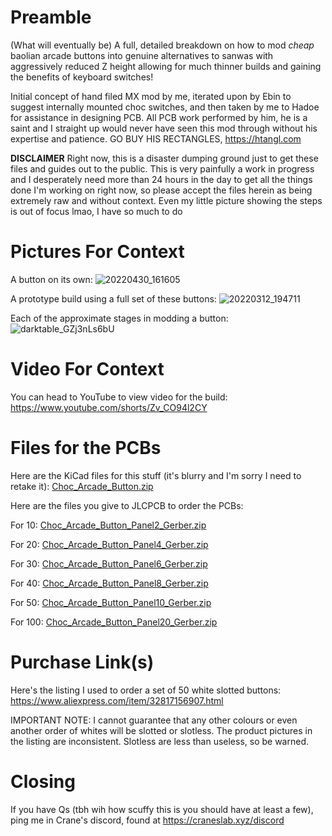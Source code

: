 # Preamble
(What will eventually be) A full, detailed breakdown on how to mod *cheap* baolian arcade buttons into genuine alternatives to sanwas with aggressively reduced Z height allowing for much thinner builds and gaining the benefits of keyboard switches!

Initial concept of hand filed MX mod by me, iterated upon by Ebin to suggest internally mounted choc switches, and then taken by me to Hadoe for assistance in designing PCB. All PCB work performed by him, he is a saint and I straight up would never have seen this mod through without his expertise and patience. GO BUY HIS RECTANGLES, https://htangl.com

**DISCLAIMER**
Right now, this is a disaster dumping ground just to get these files and guides out to the public. This is very painfully a work in progress and I desperately need more than 24 hours in the day to get all the things done I'm working on right now, so please accept the files herein as being extremely raw and without context. Even my little picture showing the steps is out of focus lmao, I have so much to do

# Pictures For Context

A button on its own:
![20220430_161605](https://user-images.githubusercontent.com/96904158/166160730-0c340a64-b6c7-4dd5-8a77-0e120ccc4847.jpg)

A prototype build using a full set of these buttons:
![20220312_194711](https://user-images.githubusercontent.com/96904158/166160747-1ad854fa-c7a3-4fb0-907f-2b0d2b0a46dc.jpg)

Each of the approximate stages in modding a button:
![darktable_GZj3nLs6bU](https://user-images.githubusercontent.com/96904158/166160617-fee3a8d4-3d13-40c9-a30d-eb6424cdf37e.jpg)

# Video For Context

You can head to YouTube to view video for the build: https://www.youtube.com/shorts/Zv_CO94l2CY

# Files for the PCBs
Here are the KiCad files for this stuff (it's blurry and I'm sorry I need to retake it):
[Choc_Arcade_Button.zip](https://github.com/Ryanemzed/Bao-Button-Mods/files/8599553/Choc_Arcade_Button.zip)


Here are the files you give to JLCPCB to order the PCBs:

For 10: [Choc_Arcade_Button_Panel2_Gerber.zip](https://github.com/Ryanemzed/Bao-Button-Mods/files/8599558/Choc_Arcade_Button_Panel2_Gerber.zip)

For 20: [Choc_Arcade_Button_Panel4_Gerber.zip](https://github.com/Ryanemzed/Bao-Button-Mods/files/8599559/Choc_Arcade_Button_Panel4_Gerber.zip)

For 30: [Choc_Arcade_Button_Panel6_Gerber.zip](https://github.com/Ryanemzed/Bao-Button-Mods/files/8599561/Choc_Arcade_Button_Panel6_Gerber.zip)

For 40: [Choc_Arcade_Button_Panel8_Gerber.zip](https://github.com/Ryanemzed/Bao-Button-Mods/files/8599566/Choc_Arcade_Button_Panel8_Gerber.zip)

For 50: [Choc_Arcade_Button_Panel10_Gerber.zip](https://github.com/Ryanemzed/Bao-Button-Mods/files/8599560/Choc_Arcade_Button_Panel10_Gerber.zip)

For 100: [Choc_Arcade_Button_Panel20_Gerber.zip](https://github.com/Ryanemzed/Bao-Button-Mods/files/8599568/Choc_Arcade_Button_Panel20_Gerber.zip)


# Purchase Link(s)
Here's the listing I used to order a set of 50 white slotted buttons: https://www.aliexpress.com/item/32817156907.html

IMPORTANT NOTE: I cannot guarantee that any other colours or even another order of whites will be slotted or slotless. The product pictures in the listing are inconsistent. Slotless are less than useless, so be warned.

# Closing
If you have Qs (tbh wih how scuffy this is you should have at least a few), ping me in Crane's discord, found at https://craneslab.xyz/discord






